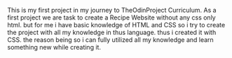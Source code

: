 This is my first project in my journey to TheOdinProject Curriculum.
As a first project we are task to create a Recipe Website without any css only html.
but for me i have basic knowledge of HTML and CSS so i try to create the project with all my knowledge in thus language. thus i created it with CSS. the reason being so i can fully utilized all my knowledge and learn something new while creating it.